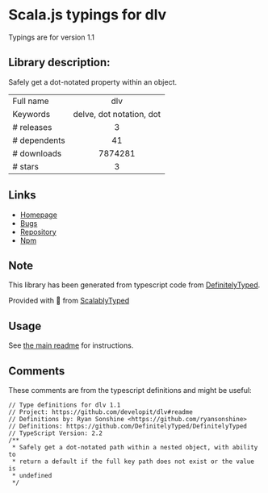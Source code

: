 
# Scala.js typings for dlv

Typings are for version 1.1

## Library description:
Safely get a dot-notated property within an object.

|                    |                 |
| ------------------ | :-------------: |
| Full name          | dlv |
| Keywords           | delve, dot notation, dot |
| # releases         | 3 |
| # dependents       | 41 |
| # downloads        | 7874281 |
| # stars            | 3 |

## Links
- [Homepage](https://github.com/developit/dlv#readme)
- [Bugs](https://github.com/developit/dlv/issues)
- [Repository](https://github.com/developit/dlv)
- [Npm](https://www.npmjs.com/package/dlv)
    


## Note
This library has been generated from typescript code from [DefinitelyTyped](https://definitelytyped.org).

Provided with :purple_heart: from [ScalablyTyped](https://github.com/oyvindberg/ScalablyTyped)

## Usage
See [the main readme](../../readme.md) for instructions.

## Comments

These comments are from the typescript definitions and might be useful:
```
// Type definitions for dlv 1.1
// Project: https://github.com/developit/dlv#readme
// Definitions by: Ryan Sonshine <https://github.com/ryansonshine>
// Definitions: https://github.com/DefinitelyTyped/DefinitelyTyped
// TypeScript Version: 2.2
/**
 * Safely get a dot-notated path within a nested object, with ability to
 * return a default if the full key path does not exist or the value is
 * undefined
 */

```

